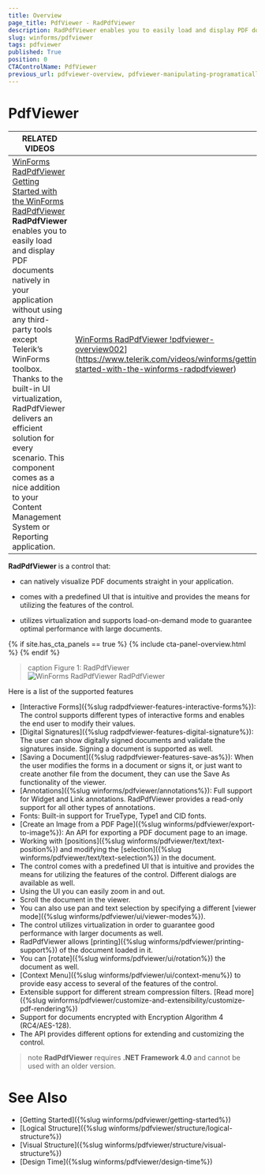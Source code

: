 ```yaml
---
title: Overview
page_title: PdfViewer - RadPdfViewer
description: RadPdfViewer enables you to easily load and display PDF documents natively in your application without using any third-party tools except Telerik’s WinForms toolbox.
slug: winforms/pdfviewer
tags: pdfviewer
published: True
position: 0
CTAControlName: PdfViewer
previous_url: pdfviewer-overview, pdfviewer-manipulating-programatically
---
```


# PdfViewer

| RELATED VIDEOS |  |
| ------ | --- |
|[WinForms RadPdfViewer Getting Started with the WinForms RadPdfViewer](https://www.telerik.com/videos/winforms/getting-started-with-the-winforms-radpdfviewer)<br>__RadPdfViewer__ enables you to easily load and display PDF documents natively in your application without using any third-party tools except Telerik’s WinForms toolbox. Thanks to the built-in UI virtualization, RadPdfViewer delivers an efficient solution for every scenario. This component comes as a nice addition to your Content Management System or Reporting application.|[WinForms RadPdfViewer !pdfviewer-overview002](images/pdfviewer-overview002.png)](https://www.telerik.com/videos/winforms/getting-started-with-the-winforms-radpdfviewer)|

__RadPdfViewer__ is a control that:

* can natively visualize PDF documents straight in your application.

* comes with a predefined UI that is intuitive and provides the means for utilizing the features of the control.

* utilizes virtualization and supports load-on-demand mode to guarantee optimal performance with large documents.

{% if site.has_cta_panels == true %}
{% include cta-panel-overview.html %}
{% endif %}

>caption Figure 1: RadPdfViewer
![WinForms RadPdfViewer RadPdfViewer](images/pdfviewer-overview001.png)

Here is a list of the supported features
* [Interactive Forms]({%slug radpdfviewer-features-interactive-forms%}): The control supports different types of interactive forms and enables the end user to modify their values.
* [Digital Signatures]({%slug radpdfviewer-features-digital-signature%}): The user can show digitally signed documents and validate the signatures inside. Signing a document is supported as well.
* [Saving a Document]({%slug radpdfviewer-features-save-as%}): When the user modifies the forms in a document or signs it, or just want to create another file from the document, they can use the Save As functionality of the viewer.
* [Annotations]({%slug winforms/pdfviewer/annotations%}): Full support for Widget and Link annotations. RadPdfViewer provides a read-only support for all other types of annotations.
* Fonts: Built-in support for TrueType, Type1 and CID fonts.
* [Create an Image from a PDF Page]({%slug winforms/pdfviewer/export-to-image%}): An API for exporting a PDF document page to an image.
* Working with [positions]({%slug winforms/pdfviewer/text/text-position%}) and modifying the [selection]({%slug winforms/pdfviewer/text/text-selection%}) in the document.
* The control comes with a predefined UI that is intuitive and provides the means for utilizing the features of the control. Different dialogs are available as well.
* Using the UI you can easily zoom in and out.
* Scroll the document in the viewer.
* You can also use pan and text selection by specifying a different [viewer mode]({%slug winforms/pdfviewer/ui/viewer-modes%}).
* The control utilizes virtualization in order to guarantee good performance with larger documents as well.
* RadPdfViewer allows [printing]({%slug winforms/pdfviewer/printing-support%}) of the document loaded in it.
* You can [rotate]({%slug winforms/pdfviewer/ui/rotation%}) the document as well.
* [Context Menu]({%slug winforms/pdfviewer/ui/context-menu%}) to provide easy access to several of the features of the control.
* Extensible support for different stream compression filters. [Read more]({%slug winforms/pdfviewer/customize-and-extensibility/customize-pdf-rendering%})
* Support for documents encrypted with Encryption Algorithm 4 (RC4/AES-128).
* The API provides different options for extending and customizing the control.

>note **RadPdfViewer** requires **.NET Framework 4.0** and cannot be used with an older version. 

# See Also

* [Getting Started]({%slug winforms/pdfviewer/getting-started%})
* [Logical Structure]({%slug winforms/pdfviewer/structure/logical-structure%})
* [Visual Structure]({%slug winforms/pdfviewer/structure/visual-structure%})
* [Design Time]({%slug winforms/pdfviewer/design-time%})
